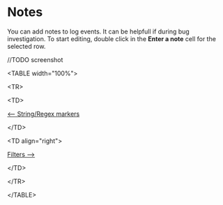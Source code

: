 # Notes #

You can add notes to log events. It can be helpfull if during bug investigation. To start editing, double click in the **Enter a note** cell for the selected row.

//TODO screenshot

<a href='Hidden comment: next/prev'></a>


&lt;TABLE width="100%"&gt;



&lt;TR&gt;



&lt;TD&gt;

[<-- String/Regex markers](CreatingStringOrRegularExpressionMarkers.md)


&lt;/TD&gt;



&lt;TD align="right"&gt;

[Filters -->](Filters.md)


&lt;/TD&gt;



&lt;/TR&gt;



&lt;/TABLE&gt;


